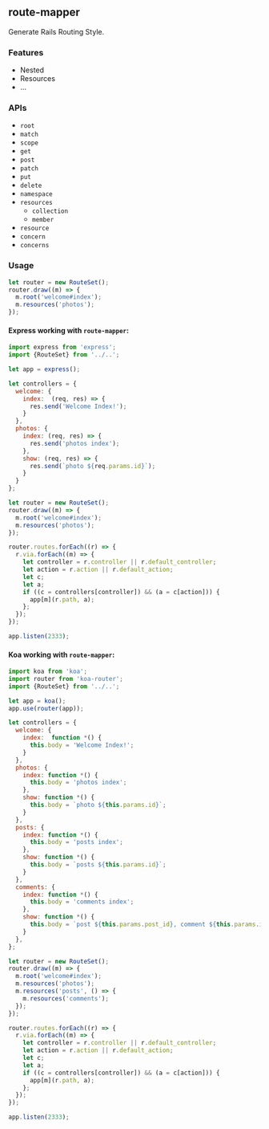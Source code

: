 
## route-mapper

Generate Rails Routing Style.


### Features

* Nested
* Resources
* ...


### APIs

* `root`
* `match`
* `scope`
* `get`
* `post`
* `patch`
* `put`
* `delete`
* `namespace`
* `resources`
  * `collection`
  * `member`
* `resource`
* `concern`
* `concerns`



### Usage

```js
let router = new RouteSet();
router.draw((m) => {
  m.root('welcome#index');
  m.resources('photos');
});
```


#### Express working with `route-mapper`:

```js
import express from 'express';
import {RouteSet} from '../..';

let app = express();

let controllers = {
  welcome: {
    index:  (req, res) => {
      res.send('Welcome Index!');
    }
  },
  photos: {
    index: (req, res) => {
      res.send('photos index');
    },
    show: (req, res) => {
      res.send(`photo ${req.params.id}`);
    }
  }
};

let router = new RouteSet();
router.draw((m) => {
  m.root('welcome#index');
  m.resources('photos');
});

router.routes.forEach((r) => {
  r.via.forEach((m) => {
    let controller = r.controller || r.default_controller;
    let action = r.action || r.default_action;
    let c;
    let a;
    if ((c = controllers[controller]) && (a = c[action])) {
      app[m](r.path, a);
    };
  });
});

app.listen(2333);
```

#### Koa working with `route-mapper`:

```js
import koa from 'koa';
import router from 'koa-router';
import {RouteSet} from '../..';

let app = koa();
app.use(router(app));

let controllers = {
  welcome: {
    index:  function *() {
      this.body = 'Welcome Index!';
    }
  },
  photos: {
    index: function *() {
      this.body = 'photos index';
    },
    show: function *() {
      this.body = `photo ${this.params.id}`;
    }
  },
  posts: {
    index: function *() {
      this.body = 'posts index';
    },
    show: function *() {
      this.body = `posts ${this.params.id}`;
    }
  },
  comments: {
    index: function *() {
      this.body = 'comments index';
    },
    show: function *() {
      this.body = `post ${this.params.post_id}, comment ${this.params.id}`;
    }
  },
};

let router = new RouteSet();
router.draw((m) => {
  m.root('welcome#index');
  m.resources('photos');
  m.resources('posts', () => {
    m.resources('comments');
  });
});

router.routes.forEach((r) => {
  r.via.forEach((m) => {
    let controller = r.controller || r.default_controller;
    let action = r.action || r.default_action;
    let c;
    let a;
    if ((c = controllers[controller]) && (a = c[action])) {
      app[m](r.path, a);
    };
  });
});

app.listen(2333);
```
